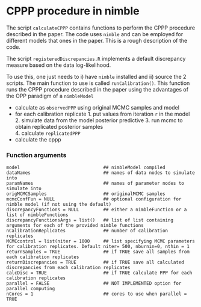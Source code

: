 # CPPP procedure in nimble

The script `calculateCPPP` contains functions to perform the CPPP procedure described in the paper. The code uses `nimble` and can be employed for different models that ones in the paper. This is a rough description of the code.

The script `registeredDiscrepancies.R` implements a default discrepancy measure based on the data log-likelihood. 

To use this, one just needs to i) have `nimble` installed and ii) source the 2 scripts. The main function to use is called `runCalibration()`.
This function runs the CPPP procedure described in the paper using the advantages of the OPP paradigm of a `nimbleModel`

- calculate as `observedPPP` using original MCMC samples and model
- for each calibration replicate
        1. put values from iteration `r` in the model        
        2. simulate data from the model posterior predictive
        3. run mcmc to obtain replicated posterior samples        
        4. calculate `replicatedPPP`
- calculate the cppp

### Function arguments
```
model                               ## nimbleModel compiled
dataNames                           ## names of data nodes to simulate into
paramNames                          ## names of parameter nodes to simulate into
origMCMCSamples                     ## originalMCMC samples
mcmcConfFun = NULL		            ## optional configuration for nimble model (if not using the default)	
discrepancyFunctions = NULL         ## either a nimbleFunction or a list of nimbleFunctions
discrepancyFunctionsArgs = list()   ## list of list containing arguments for each of the provided nimble functions 
nCalibrationReplicates              ## number of calibration replicates
MCMCcontrol = list(niter = 1000     ## list specifying MCMC parameters for calibration replicates. Default niter= 500, nburnin=0, nthin = 1
returnSamples = TRUE          		## if TRUE save all samples from each calibration replicates                  
returnDiscrepancies = TRUE          ## if TRUE save all calculated discrepancies from each calibration replicates              
calcDisc = TRUE                     ## if TRUE calculate PPP for each calibration replicates              
parallel = FALSE                    ## NOT IMPLEMENTED option for parallel computing 
nCores = 1                          ## cores to use when parallel = TRUE              

```